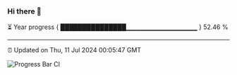 ### Hi there 👋

⏳ Year progress { ███████████████▁▁▁▁▁▁▁▁▁▁▁▁▁▁▁ } 52.46 %

---

⏰ Updated on Thu, 11 Jul 2024 00:05:47 GMT

![Progress Bar CI](https://github.com/liununu/liununu/workflows/Progress%20Bar%20CI/badge.svg)
